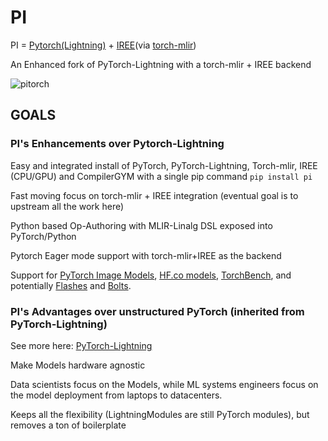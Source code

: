 # PI
PI = [Pytorch(Lightning)](https://github.com/PyTorchLightning/pytorch-lightning) + [IREE](https://github.com/google/iree/)(via [torch-mlir](https://github.com/llvm/torch-mlir))

An Enhanced fork of PyTorch-Lightning with a torch-mlir + IREE backend

![pitorch](https://user-images.githubusercontent.com/74956/151889869-32b39bd9-d1eb-4c32-a5e5-33a9891d7112.jpg)

## GOALS

### PI's Enhancements over Pytorch-Lightning

Easy and integrated install of PyTorch, PyTorch-Lightning, Torch-mlir, IREE (CPU/GPU) and CompilerGYM with a single pip command `pip install pi`

Fast moving focus on torch-mlir + IREE integration (eventual goal is to upstream all the work here)

Python based Op-Authoring with MLIR-Linalg DSL exposed into PyTorch/Python

Pytorch Eager mode support with torch-mlir+IREE as the backend

Support for  [PyTorch Image Models](https://github.com/rwightman/pytorch-image-models), [HF.co models](https://huggingface.co/models), [TorchBench](https://github.com/pytorch/benchmark), and potentially [Flashes](https://github.com/PyTorchLightning/lightning-bolts) and [Bolts](https://github.com/PyTorchLightning/lightning-flash). 


### PI's Advantages over unstructured PyTorch (inherited from PyTorch-Lightning)

See more here: [PyTorch-Lightning](https://github.com/PyTorchLightning/pytorch-lightning#advantages-over-unstructured-pytorch)

Make Models hardware agnostic

Data scientists focus on the Models, while ML systems engineers focus on the model deployment from laptops to datacenters.

Keeps all the flexibility (LightningModules are still PyTorch modules), but removes a ton of boilerplate

